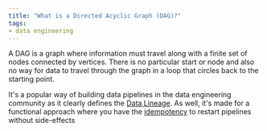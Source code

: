 ```yaml
---
title: "What is a Directed Acyclic Graph (DAG)?"
tags:
- data engineering
---
```

A DAG is a graph where information must travel along with a finite set of nodes connected by vertices. There is no particular start or node and also no way for data to travel through the graph in a loop that circles back to the starting point.

It's a popular way of building data pipelines in the data engineering community as it clearly defines the [Data Lineage](term/data%20lineage.md). As well, it's made for a functional approach where you have the [idempotency](term/idempotency.md) to restart pipelines without side-effects